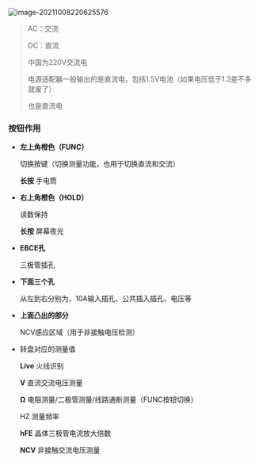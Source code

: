 ![image-20211008220625576](https://ossimg.yzitc.com/2021/12/03/78fe112dd6a59.png)

> AC：交流
>
> DC：直流
>
> 中国为220V交流电
>
> 电源适配器一般输出的是直流电，包括1.5V电池（如果电压低于1.3差不多就废了）
>
> 也是直流电

### 按钮作用

- **左上角橙色（FUNC）**

  切换按键（切换测量功能，也用于切换直流和交流）

  **长按** 手电筒

- **右上角橙色（HOLD）**

  读数保持

  **长按** 屏幕夜光

- **EBCE孔**

  三极管插孔

- **下面三个孔**

  从左到右分别为，10A输入插孔、公共插入插孔、电压等

- **上面凸出的部分**

  NCV感应区域（用于非接触电压检测）

- 转盘对应的测量值

  **Live** 火线识别

  **V**	直流交流电压测量

  **Ω**	电阻测量/二极管测量/线路通断测量（FUNC按钮切换）
  
  HZ	测量频率
  
  **hFE**	晶体三极管电流放大倍数
  
  **NCV** 非接触交流电压测量
  
  